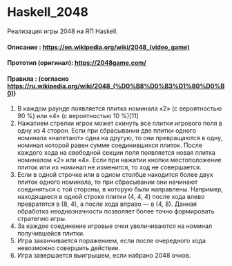 # Haskell_2048

Реализация игры 2048 на ЯП Haskell.

#### Описание : https://en.wikipedia.org/wiki/2048_(video_game)

#### Прототип (оригинал): https://2048game.com/

#### Правила : (согласно https://ru.wikipedia.org/wiki/2048_(%D0%B8%D0%B3%D1%80%D0%B0))
1. В каждом раунде появляется плитка номинала «2» (с вероятностью 90 %) или «4» (с вероятностью 10 %)[11]
2. Нажатием стрелки игрок может скинуть все плитки игрового поля в одну из 4 сторон. Если при сбрасывании две плитки одного номинала «налетают» одна на другую, то они превращаются в одну, номинал которой равен сумме соединившихся плиток. После каждого хода на свободной секции поля появляется новая плитка номиналом «2» или «4». Если при нажатии кнопки местоположение плиток или их номинал не изменится, то ход не совершается.
3. Если в одной строчке или в одном столбце находится более двух плиток одного номинала, то при сбрасывании они начинают соединяться с той стороны, в которую были направлены. Например, находящиеся в одной строке плитки (4, 4, 4) после хода влево превратятся в (8, 4), а после хода вправо — в (4, 8). Данная обработка неоднозначности позволяет более точно формировать стратегию игры.
4. За каждое соединение игровые очки увеличиваются на номинал получившейся плитки.
5. Игра заканчивается поражением, если после очередного хода невозможно совершить действие.
6. Игра завершается выигрышем, если набрано 2048 очков.

